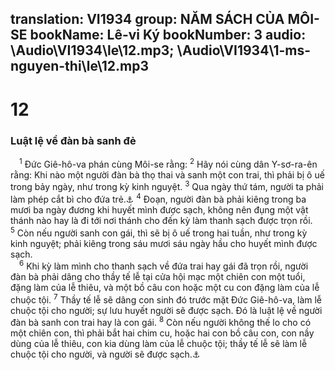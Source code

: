 translation: VI1934
group: NĂM SÁCH CỦA MÔI-SE
bookName: Lê-vi Ký 
bookNumber: 3
audio: \Audio\VI1934\le\12.mp3; \Audio\VI1934\1-ms-nguyen-thi\le\12.mp3
-------

<div class="title"><h1>12</h1><h3>Luật lệ về đàn bà sanh đẻ</h3></div>
<span class="verse le_12_1"> <sup>1</sup> Đức Giê-hô-va phán cùng Môi-se rằng: </span>
<span class="verse le_12_2"><sup>2</sup> Hãy nói cùng dân Y-sơ-ra-ên rằng: Khi nào một người đàn bà thọ thai và sanh một con trai, thì phải bị ô uế trong bảy ngày, như trong kỳ kinh nguyệt. </span>
<span class="verse le_12_3"><sup>3</sup> Qua ngày thứ tám, người ta phải làm phép cắt bì cho đứa trẻ.<a data-toggle="tooltip" data-placement="bottom" title="Sa 17:12; Lu 2:21">⚓</a></span>
<span class="verse le_12_4"><sup>4</sup> Đoạn, người đàn bà phải kiêng trong ba mươi ba ngày đương khi huyết mình được sạch, không nên đụng một vật thánh nào hay là đi tới nơi thánh cho đến kỳ làm thanh sạch được trọn rồi. </span>
<span class="verse le_12_5"><sup>5</sup> Còn nếu người sanh con gái, thì sẽ bị ô uế trong hai tuần, như trong kỳ kinh nguyệt; phải kiêng trong sáu mươi sáu ngày hầu cho huyết mình được sạch. <br/></span>
<span class="verse le_12_6"> <sup>6</sup> Khi kỳ làm mình cho thanh sạch về đứa trai hay gái đã trọn rồi, người đàn bà phải dâng cho thầy tế lễ tại cửa hội mạc một chiên con một tuổi, đặng làm của lễ thiêu, và một bồ câu con hoặc một cu con đặng làm của lễ chuộc tội. </span>
<span class="verse le_12_7"><sup>7</sup> Thầy tế lễ sẽ dâng con sinh đó trước mặt Đức Giê-hô-va, làm lễ chuộc tội cho người; sự lưu huyết người sẽ được sạch. Đó là luật lệ về người đàn bà sanh con trai hay là con gái. </span>
<span class="verse le_12_8"><sup>8</sup> Còn nếu người không thế lo cho có một chiên con, thì phải bắt hai chim cu, hoặc hai con bồ câu con, con nầy dùng của lễ thiêu, con kia dùng làm của lễ chuộc tội; thầy tế lễ sẽ làm lễ chuộc tội cho người, và người sẽ được sạch.<a data-toggle="tooltip" data-placement="bottom" title="Lu 2:24">⚓</a><br/></span>
